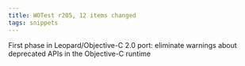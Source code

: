 ```yaml
---
title: WOTest r205, 12 items changed
tags: snippets
---
```


First phase in Leopard/Objective-C 2.0 port: eliminate warnings about deprecated APIs in the Objective-C runtime
